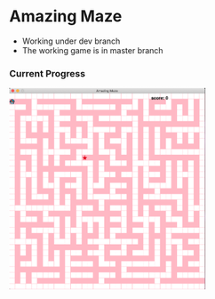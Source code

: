 # **Amazing Maze**
- Working under dev branch
- The working game is in master branch

### Current Progress
<img src="img/sample1.png" width="70%">
